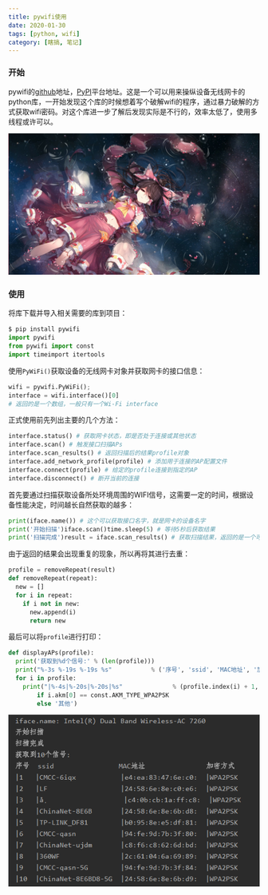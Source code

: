 ```yaml
---
title: pywifi使用
date: 2020-01-30
tags: [python, wifi]
category: [瞎搞, 笔记]
---
```


### 开始

pywifi的[github](https://github.com/awkman/pywifi/blob/master/DOC.md)地址，[PyPI](https://pypi.org/project/pywifi/)平台地址。这是一个可以用来操纵设备无线网卡的python库，一开始发现这个库的时候想着写个破解wifi的程序，通过暴力破解的方式获取wifi密码。对这个库进一步了解后发现实际是不行的，效率太低了，使用多线程或许可以。

<!--more-->

![](/images/post/pywifi/42.png)

### 使用

将库下载并导入相关需要的库到项目：
```python
$ pip install pywifi
import pywifi
from pywifi import const
import timeimport itertools
```
使用`PyWiFi()`获取设备的无线网卡对象并获取网卡的接口信息：
```python
wifi = pywifi.PyWiFi();
interface = wifi.interface()[0]
# 返回的是一个数组，一般只有一个Wi-Fi interface
```
正式使用前先列出主要的几个方法：
```python
interface.status() # 获取网卡状态，即是否处于连接或其他状态 
interface.scan() # 触发接口扫描APs
interface.scan_results() # 返回扫描后的结果profile对象
interface.add_network_profile(profile) # 添加用于连接的AP配置文件
interface.connect(profile) # 给定的profile连接到指定的AP
interface.disconnect() # 断开当前的连接
```
首先要通过扫描获取设备所处环境周围的WIFI信号，这需要一定的时间，根据设备性能决定，时间越长自然获取的越多：
```python
print(iface.name()) # 这个可以获取接口名字，就是网卡的设备名字
print('开始扫描')iface.scan()time.sleep(5) # 等待5秒后获取结果
print('扫描完成')result = iface.scan_results() # 获取扫描结果，返回的是一个可迭代对象
```
由于返回的结果会出现重复的现象，所以再将其进行去重：
```python
profile = removeRepeat(result)
def removeRepeat(repeat):
  new = []
  for i in repeat:
    if i not in new:
      new.append(i)
      return new
```
最后可以将`profile`进行打印：
```python
def displayAPs(profile):
  print('获取到%d个信号:' % (len(profile)))
  print("%-3s %-19s %-19s %s"           % ('序号', 'ssid', 'MAC地址', '加密方式'))
  for i in profile:
    print("|%-4s|%-20s|%-20s|%s"              % (profile.index(i) + 1, i.ssid, i.bssid,                  'WPA2PSK',
		if i.akm[0] == const.AKM_TYPE_WPA2PSK
		else '其他')
```

![result](/images/post/pywifi/result.png)
